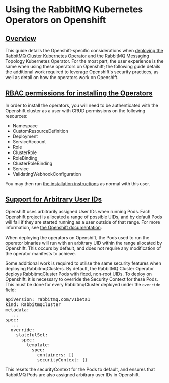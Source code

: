 # Using the RabbitMQ Kubernetes Operators on Openshift

## <a id='overview' class='anchor' href='#overview'>Overview</a>

This guide details the Openshift-specific considerations when [deploying the RabbitMQ Cluster Kubernetes Operator](using-operator.html)
and the RabbitMQ Messaging Topology Kubernetes Operator. For the most part, the user experience is the same when
using these operators on Openshift; the following guide details the additional work required to leverage Openshift's
security practices, as well as detail on how the operators work on Openshift.

## <a id='rbac-install-operators' class='anchor' href='#rbac-install-operators'>RBAC permissions for installing the Operators</a>

In order to install the operators, you will need to be authenticated with the Openshift cluster as a user with CRUD permissions on
the following resources:

* Namespace
* CustomResourceDefinition
* Deployment
* ServiceAccount
* Role
* ClusterRole
* RoleBinding
* ClusterRoleBinding
* Service
* ValidatingWebhookConfiguration

You may then run [the installation instructions](./install-operator.html) as normal with this user.

## <a id='arbitrary-user-ids' class='anchor' href='#arbitrary-user-ids'>Support for Arbitrary User IDs</a>

Openshift uses arbitrarily assigned User IDs when running Pods. Each Openshift project is allocated a range of possible UIDs,
and by default Pods will fail if they are started running as a user outside of that range. For more information, see
[the Openshift documentation](https://docs.openshift.com/container-platform/4.8/openshift_images/create-images.html#use-uid_create-images).

When deploying the operators on Openshift, the Pods used to run the operator binaries will run with an arbitrary UID within the range
allocated by Openshift. This occurs by default, and does not require any modification of the operator manifests to achieve.

Some additional work is required to utilise the same security features when deploying RabbitmqClusters.
By default, the RabbitMQ Cluster Operator deploys RabbitmqCluster Pods with fixed, non-root UIDs. To deploy
on Openshift, it is necessary to override the Security Context for these Pods. This must be done
for every RabbitmqCluster deployed under the `override` field:

<pre class="lang-yaml">
apiVersion: rabbitmq.com/v1beta1
kind: RabbitmqCluster
metadata:
  ...
spec:
  ...
  override:
    statefulSet:
      spec:
        template:
          spec:
            containers: []
            securityContext: {}
</pre>

This resets the securityContext for the Pods to default, and ensures that RabbitMQ Pods are also assigned arbitrary user IDs in Openshift.
